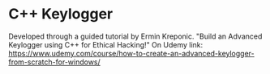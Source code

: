 # C++ Keylogger

Developed through a guided tutorial by Ermin Kreponic.
"Build an Advanced Keylogger using C++ for Ethical Hacking!" 
On Udemy
link: https://www.udemy.com/course/how-to-create-an-advanced-keylogger-from-scratch-for-windows/
